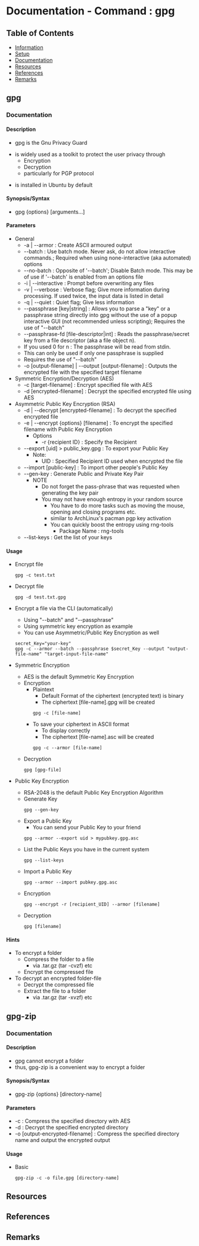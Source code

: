 # Documentation - Command : gpg

## Table of Contents
+ [Information](#information)
+ [Setup](#setup)
+ [Documentation](#documentation)
+ [Resources](#resources)
+ [References](#references)
+ [Remarks](#remarks)

## gpg
### Documentation
#### Description
+ gpg is the Gnu Privacy Guard
- is widely used as a toolkit to protect the user privacy through
    + Encryption
    + Decryption
    + particularly for PGP protocol
+ is installed in Ubuntu by default
#### Synopsis/Syntax
+ gpg {options} [arguments...]
#### Parameters
- General
    + -a | --armor : Create ASCII armoured output
    + --batch : Use batch mode. Never ask, do not allow interactive commands.; Required when using none-interactive (aka automated) options
    + --no-batch : Opposite of '--batch'; Disable Batch mode. This may be of use if '--batch' is enabled from an options file
    + -i | --interactive : Prompt before overwriting any files
    + -v | --verbose : Verbose flag; Give more information during processing. If used twice, the input data is listed in detail
    + -q | --quiet : Quiet flag; Give less information
    + --passphrase [key|string] : Allows you to parse a "key" or a passphrase string directly into gpg without the use of a popup interactive GUI (not recommended unless scripting); Requires the use of "--batch"
    - --passphrase-fd [file-descriptor|int] : Reads the passphrase/secret key from a file descriptor (aka a file object n). 
	+ If you used 0 for n : The passphrase will be read from stdin.
	+ This can only be used if only one passphrase is supplied
	+ Requires the use of "--batch"
    + -o [output-filename] | --output [output-filename] : Outputs the encrypted file with the specified target filename
- Symmetric Encryption/Decryption (AES)
    + -c [target-filename] : Encrypt specified file with AES
    + -d [encrypted-filename] : Decrypt the specified encrypted file using AES
- Asymmetric Public Key Encryption (RSA)
    + -d | --decrypt [encrypted-filename] : To decrypt the specified encrypted file
    + -e | --encrypt {options} [filename] : To encrypt the specified filename with Public Key Encryption
        - Options
            + -r {recipient ID} : Specify the Recipient 
    + --export [uid] > public_key.gpg : To export your Public Key
        - Note:
            + UID : Specified Recipient ID used when encrypted the file
    + --import [public-key] : To import other people's Public Key
    + --gen-key : Generate Public and Private Key Pair
        - NOTE
            + Do not forget the pass-phrase that was requested when generating the key pair
            - You may not have enough entropy in your random source
                + You have to do more tasks such as moving the mouse, opening and closing programs etc.
                + similar to ArchLinux's pacman pgp key activation
                - You can quickly boost the entropy using rng-tools
                    + Package Name : rng-tools
    + --list-keys : Get the list of your keys

#### Usage
- Encrypt file
    ```console
    gpg -c test.txt
    ```
- Decrypt file
    ```console
    gpg -d test.txt.gpg
    ```

- Encrypt a file via the CLI (automatically)
    + Using "--batch" and "--passphrase"
    - Using symmetric key encryption as example
	+ You can use Asymmetric/Public Key Encryption as well
    ```console
    secret_Key="your-key"
    gpg -c --armor --batch --passphrase $secret_Key --output "output-file-name" "target-input-file-name"
    ```
    
- Symmetric Encryption
    + AES is the default Symmetric Key Encryption
    - Encryption
        - Plaintext
            + Default Format of the ciphertext (encrypted text) is binary
           + The ciphertext [file-name].gpg will be created
            ```console
            gpg -c [file-name]
            ```
        - To save your ciphertext in ASCII format
            + To display correctly
            + The ciphertext [file-name].asc will be created
            ```console
            gpg -c --armor [file-name]
            ```
    - Decryption
        ```console
        gpg [gpg-file]
        ```
- Public Key Encryption
    + RSA-2048 is the default Public Key Encryption Algorithm
    - Generate Key
        ```console
        gpg --gen-key
        ```
    - Export a Public Key
        + You can send your Public Key to your friend
        ```console
        gpg --armor --export uid > mypubkey.gpg.asc
        ```
    - List the Public Keys you have in the current system
        ```console
        gpg --list-keys
        ```
    - Import a Public Key
        ```console
        gpg --armor --import pubkey.gpg.asc
        ```
    - Encryption
        ```console
        gpg --encrypt -r [recipient_UID] --armor [filename]
        ```
    - Decryption
        ```console
        gpg [filename]
        ``` 

    
#### Hints
- To encrypt a folder
    - Compress the folder to a file
        + via .tar.gz (tar -cvzf) etc
    - Encrypt the compressed file
- To decrypt an encrypted folder-file
    - Decrypt the compressed file
    - Extract the file to a folder
        + via .tar.gz (tar -xvzf) etc

## gpg-zip

### Documentation
#### Description
+ gpg cannot encrypt a folder
+ thus, gpg-zip is a convenient way to encrypt a folder
#### Synopsis/Syntax
+ gpg-zip {options} [directory-name]
#### Parameters
+ -c : Compress the specified directory with AES
+ -d : Decrypt the specified encrypted directory
+ -o [output-encrypted-filename] : Compress the specified directory name and output the encrypted output
#### Usage
- Basic
    ```console
    gpg-zip -c -o file.gpg [directory-name]
    ```


## Resources

## References

## Remarks

